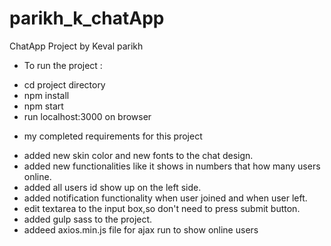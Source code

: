# parikh_k_chatApp
ChatApp Project by Keval parikh

* To run the project :
- cd project directory
- npm install
- npm start
- run localhost:3000 on browser


* my completed requirements for this project
- added new skin color and new fonts to the chat design.
- added new functionalities like it shows in numbers that how many users online.
- added all users id show up on the left side.
- added notification functionality when user joined and when user left.
- edit textarea to the input box,so don't need to press submit button.
- added gulp sass to the project.
- addeed axios.min.js file for ajax run to show online users
